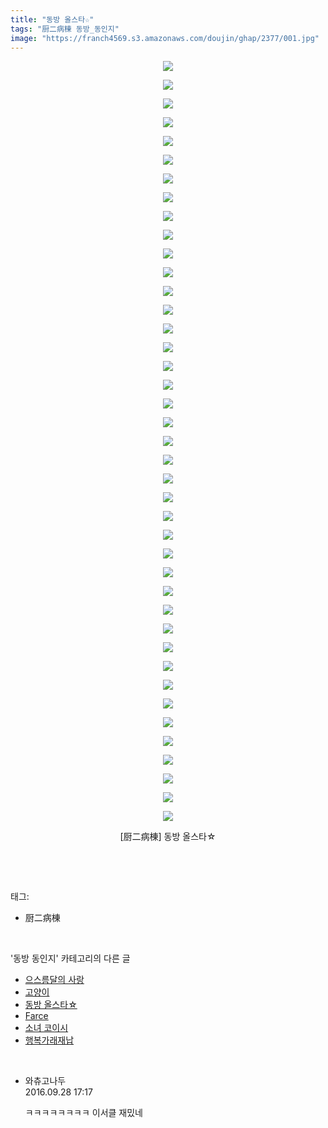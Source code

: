 ```yaml
---
title: "동방 올스타☆"
tags: "厨二病棟 동방_동인지"
image: "https://franch4569.s3.amazonaws.com/doujin/ghap/2377/001.jpg"
---
```

<div class="article">
<p style="text-align: center; clear: none; float: none;"><img src="{{ site.imgserver2 }}/ghap/2377/001.jpg"/></p>
<p style="text-align: center; clear: none; float: none;"><img src="{{ site.imgserver2 }}/ghap/2377/002.jpg"/></p>
<p style="text-align: center; clear: none; float: none;"><img src="{{ site.imgserver2 }}/ghap/2377/003.jpg"/></p>
<p style="text-align: center; clear: none; float: none;"><img src="{{ site.imgserver2 }}/ghap/2377/004.jpg"/></p>
<p style="text-align: center; clear: none; float: none;"><img src="{{ site.imgserver2 }}/ghap/2377/005.jpg"/></p>
<p style="text-align: center; clear: none; float: none;"><img src="{{ site.imgserver2 }}/ghap/2377/006.jpg"/></p>
<p style="text-align: center; clear: none; float: none;"><img src="{{ site.imgserver2 }}/ghap/2377/007.jpg"/></p>
<p style="text-align: center; clear: none; float: none;"><img src="{{ site.imgserver2 }}/ghap/2377/008.jpg"/></p>
<p style="text-align: center; clear: none; float: none;"><img src="{{ site.imgserver2 }}/ghap/2377/009.jpg"/></p>
<p style="text-align: center; clear: none; float: none;"><img src="{{ site.imgserver2 }}/ghap/2377/010.jpg"/></p>
<p style="text-align: center; clear: none; float: none;"><img src="{{ site.imgserver2 }}/ghap/2377/011.jpg"/></p>
<p style="text-align: center; clear: none; float: none;"><img src="{{ site.imgserver2 }}/ghap/2377/012.jpg"/></p>
<p style="text-align: center; clear: none; float: none;"><img src="{{ site.imgserver2 }}/ghap/2377/013.jpg"/></p>
<p style="text-align: center; clear: none; float: none;"><img src="{{ site.imgserver2 }}/ghap/2377/014.jpg"/></p>
<p style="text-align: center; clear: none; float: none;"><img src="{{ site.imgserver2 }}/ghap/2377/015.jpg"/></p>
<p style="text-align: center; clear: none; float: none;"><img src="{{ site.imgserver2 }}/ghap/2377/016.jpg"/></p>
<p style="text-align: center; clear: none; float: none;"><img src="{{ site.imgserver2 }}/ghap/2377/017.jpg"/></p>
<p style="text-align: center; clear: none; float: none;"><img src="{{ site.imgserver2 }}/ghap/2377/018.jpg"/></p>
<p style="text-align: center; clear: none; float: none;"><img src="{{ site.imgserver2 }}/ghap/2377/019.jpg"/></p>
<p style="text-align: center; clear: none; float: none;"><img src="{{ site.imgserver2 }}/ghap/2377/020.jpg"/></p>
<p style="text-align: center; clear: none; float: none;"><img src="{{ site.imgserver2 }}/ghap/2377/021.jpg"/></p>
<p style="text-align: center; clear: none; float: none;"><img src="{{ site.imgserver2 }}/ghap/2377/022.jpg"/></p>
<p style="text-align: center; clear: none; float: none;"><img src="{{ site.imgserver2 }}/ghap/2377/023.jpg"/></p>
<p style="text-align: center; clear: none; float: none;"><img src="{{ site.imgserver2 }}/ghap/2377/024.jpg"/></p>
<p style="text-align: center; clear: none; float: none;"><img src="{{ site.imgserver2 }}/ghap/2377/025.jpg"/></p>
<p style="text-align: center; clear: none; float: none;"><img src="{{ site.imgserver2 }}/ghap/2377/026.jpg"/></p>
<p style="text-align: center; clear: none; float: none;"><img src="{{ site.imgserver2 }}/ghap/2377/027.jpg"/></p>
<p style="text-align: center; clear: none; float: none;"><img src="{{ site.imgserver2 }}/ghap/2377/028.jpg"/></p>
<p style="text-align: center; clear: none; float: none;"><img src="{{ site.imgserver2 }}/ghap/2377/029.jpg"/></p>
<p style="text-align: center; clear: none; float: none;"><img src="{{ site.imgserver2 }}/ghap/2377/030.jpg"/></p>
<p style="text-align: center; clear: none; float: none;"><img src="{{ site.imgserver2 }}/ghap/2377/031.jpg"/></p>
<p style="text-align: center; clear: none; float: none;"><img src="{{ site.imgserver2 }}/ghap/2377/032.jpg"/></p>
<p style="text-align: center; clear: none; float: none;"><img src="{{ site.imgserver2 }}/ghap/2377/033.jpg"/></p>
<p style="text-align: center; clear: none; float: none;"><img src="{{ site.imgserver2 }}/ghap/2377/034.jpg"/></p>
<p style="text-align: center; clear: none; float: none;"><img src="{{ site.imgserver2 }}/ghap/2377/035.jpg"/></p>
<p style="text-align: center; clear: none; float: none;"><img src="{{ site.imgserver2 }}/ghap/2377/036.jpg"/></p>
<p style="text-align: center; clear: none; float: none;"><img src="{{ site.imgserver2 }}/ghap/2377/037.jpg"/></p>
<p style="text-align: center; clear: none; float: none;"><img src="{{ site.imgserver2 }}/ghap/2377/038.jpg"/></p>
<p style="text-align: center; clear: none; float: none;"><img src="{{ site.imgserver2 }}/ghap/2377/039.jpg"/></p>
<p style="text-align: center; clear: none; float: none;"><img src="{{ site.imgserver2 }}/ghap/2377/040.jpg"/></p>
<p style="text-align: center; clear: none; float: none;"><img src="{{ site.imgserver2 }}/ghap/2377/041.jpg"/></p>
<p style="text-align: center; clear: none; float: none;">[厨二病棟] 동방 올스타☆</p>
<p><br/></p>
</div><br/>
<div class="tagTrail">
<p>태그: </p>
<ul>
<li>厨二病棟</li>
</ul>
</div><br/>
<div class="another">
<p>'동방 동인지' 카테고리의 다른 글</p>
<ul>
<li><a href="/ghap_2380">으스름달의 사랑</a></li>
<li><a href="/ghap_2378">고양이</a></li>
<li><a href="/ghap_2377">동방 올스타☆</a></li>
<li><a href="/ghap_2376">Farce</a></li>
<li><a href="/ghap_2375">소녀 코이시</a></li>
<li><a href="/ghap_2373">행복가래재납</a></li>
</ul>
</div><br/>
<div class="cb_module cb_fluid">
<div class="cb_wrt cb_profile">
<div class="comment">
<ul>
<li class="cb_thumb_off" id="comment14815922">
<div class="cb_comment_area">
<div class="cb_info_area">
<div class="cb_section">
<span class="cb_nick_name">와츄고나두</span>
</div>
<div class="cb_section">
<span class="cb_date">2016.09.28 17:17 </span>
</div>
</div>
<div class="cb_dsc_comment">
<p class="cb_dsc">
											ㅋㅋㅋㅋㅋㅋㅋㅋ 이서클 재밌네
										</p>
</div>
</div></li>
</ul>
</div>
</div><!-- commentList close -->
</div><br/>
